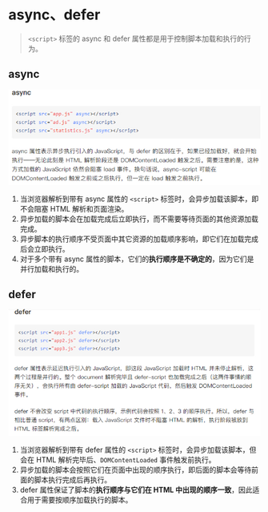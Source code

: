 # async、defer

> `<script>` 标签的 async 和 defer 属性都是用于控制脚本加载和执行的行为。

## async


![Alt text](image-8.png)

1. 当浏览器解析到带有 async 属性的 `<script>` 标签时，会异步加载该脚本，即不会阻塞 HTML 解析和页面渲染。
2. 异步加载的脚本会在加载完成后立即执行，而不需要等待页面的其他资源加载完成。
3. 异步脚本的执行顺序不受页面中其它资源的加载顺序影响，即它们在加载完成后会立即执行。
4. 对于多个带有 async 属性的脚本，它们的**执行顺序是不确定的**，因为它们是并行加载和执行的。

## defer

![Alt text](image-7.png)

1. 当浏览器解析到带有 defer 属性的 `<script>` 标签时，会异步加载该脚本，但会在 HTML 解析完毕后、`DOMContentLoaded` 事件触发前执行。
2. 异步加载的脚本会按照它们在页面中出现的顺序执行，即后面的脚本会等待前面的脚本执行完成后再执行。
3. defer 属性保证了脚本的**执行顺序与它们在 HTML 中出现的顺序一致**，因此适合用于需要按顺序加载执行的脚本。

